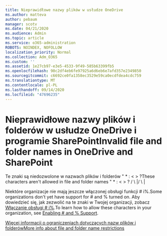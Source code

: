 ```yaml
---
title: Nieprawidłowe nazwy plików w usłudze OneDrive
ms.author: matteva
author: pebaum
manager: scotv
ms.date: 04/21/2020
ms.audience: Admin
ms.topic: article
ms.service: o365-administration
ROBOTS: NOINDEX, NOFOLLOW
localization_priority: Normal
ms.collection: Adm_O365
ms.custom: ''
ms.assetid: 1e27cb97-e3e5-4533-9f49-585b63399fb5
ms.openlocfilehash: 90c2df4eb6fe97925a6d6eb6e7afd357e2349850
ms.sourcegitcommit: c6692ce0fa1358ec3529e59ca0ecdfdea4cdc759
ms.translationtype: MT
ms.contentlocale: pl-PL
ms.lasthandoff: 09/14/2020
ms.locfileid: "47696235"
---
```

# <a name="invalid-file-and-folder-names-in-onedrive-and-sharepoint"></a><span data-ttu-id="48bb7-102">Nieprawidłowe nazwy plików i folderów w usłudze OneDrive i programie SharePoint</span><span class="sxs-lookup"><span data-stu-id="48bb7-102">Invalid file and folder names in OneDrive and SharePoint</span></span>

<span data-ttu-id="48bb7-103">Te znaki są niedozwolone w nazwach plików i folderów " \* : \< \> ?</span><span class="sxs-lookup"><span data-stu-id="48bb7-103">These characters aren't allowed in file and folder names " \* : \< \> ?</span></span> <span data-ttu-id="48bb7-104">/ \ |</span><span class="sxs-lookup"><span data-stu-id="48bb7-104">/ \ |</span></span> 
  
<span data-ttu-id="48bb7-105">Niektóre organizacje nie mają jeszcze włączonej obsługi funkcji # i%.</span><span class="sxs-lookup"><span data-stu-id="48bb7-105">Some organizations don't yet have support for # and % turned on.</span></span> <span data-ttu-id="48bb7-106">Aby dowiedzieć się, jak zezwolić na te znaki w Twojej organizacji, zobacz [Włączanie obsługi # i%](https://go.microsoft.com/fwlink/?linkid=862611).</span><span class="sxs-lookup"><span data-stu-id="48bb7-106">To learn how to allow these characters in your organization, see [Enabling # and % Support](https://go.microsoft.com/fwlink/?linkid=862611).</span></span> 
  
[<span data-ttu-id="48bb7-107">Więcej informacji o ograniczeniach dotyczących nazw plików i folderów</span><span class="sxs-lookup"><span data-stu-id="48bb7-107">More info about file and folder name restrictions</span></span>](https://go.microsoft.com/fwlink/?linkid=866430)
  

